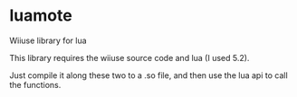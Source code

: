 luamote
=======

Wiiuse library for lua

This library requires the wiiuse source code and lua (I used 5.2).

Just compile it along these two to a .so file, and then use the lua api to call the functions.
